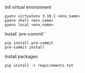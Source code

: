 Init virtual environment
```
pyenv virtualenv 3.10.1 <env_name>
pyenv shell <env_name>
pyenv local <env_name>
```

Install `pre-commit``

```
pip install pre-commit
pre-commit install
```

Install packages
```
pip install -r requirements.txt
````
